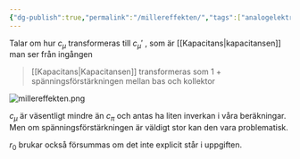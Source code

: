 ```yaml
---
{"dg-publish":true,"permalink":"/millereffekten/","tags":["analogelektronik"]}
---
```


Talar om hur $c_{\mu}$ transformeras till $c_{\mu}'$ , som är [[Kapacitans\|kapacitansen]] man ser från ingången

> [[Kapacitans\|Kapacitansen]] transformeras som 1 + spänningsförstärkningen mellan bas och kollektor

![millereffekten.png](/img/user/images/millereffekten.png)

$c_{\mu}$ är väsentligt mindre än $c_\pi$ och antas ha liten inverkan i våra beräkningar. Men om spänningsförstärkningen är väldigt stor kan den vara problematisk. 

$r_{0}$ brukar också försummas om det inte explicit står i uppgiften.